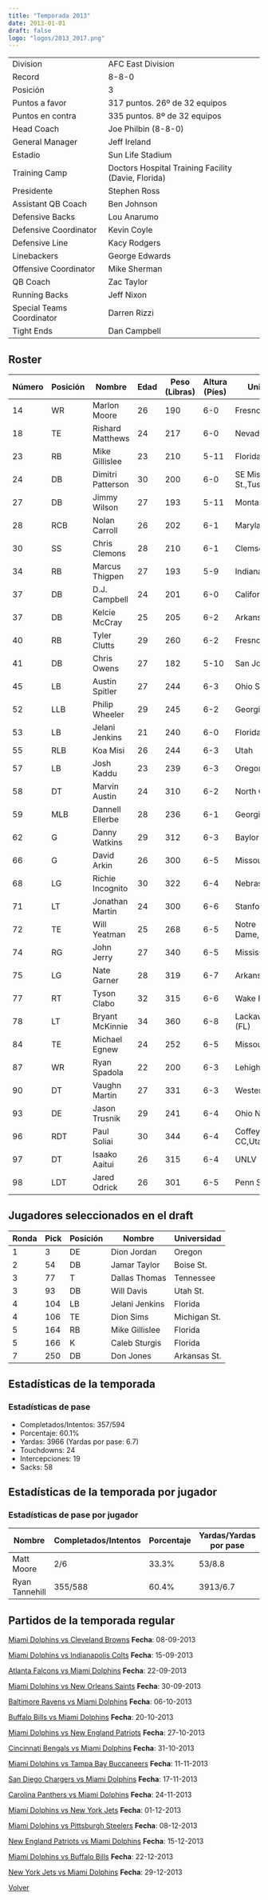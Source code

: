 ```yaml
---
title: "Temporada 2013"
date: 2013-01-01
draft: false
logo: "logos/2013_2017.png"
---
```


|                      |                      |
|-------------------------|---------------------------|
| Division               | AFC East Division            |
| Record                 | 8-8-0              |
| Posición               | 3            |
| Puntos a favor         | 317 puntos. 26º de 32 equipos           |
| Puntos en contra       | 335 puntos. 8º de 32 equipos       |
| Head Coach             | Joe Philbin (8-8-0)               |
| General Manager        | Jeff Ireland      |
| Estadio                | Sun Life Stadium             |
| Training Camp          | Doctors Hospital Training Facility (Davie, Florida)        |
| Presidente | Stephen Ross |
| Assistant QB Coach | Ben Johnson |
| Defensive Backs | Lou Anarumo |
| Defensive Coordinator | Kevin Coyle |
| Defensive Line | Kacy Rodgers |
| Linebackers | George Edwards |
| Offensive Coordinator | Mike Sherman |
| QB Coach | Zac Taylor |
| Running Backs | Jeff Nixon |
| Special Teams Coordinator | Darren Rizzi |
| Tight Ends | Dan Campbell |


## Roster

| Número | Posición | Nombre           | Edad | Peso (Libras) | Altura (Píes) | Universidad          |
|--------|----------|------------------|------|---------------|---------------|----------------------|
| 14 | WR | Marlon Moore | 26 | 190 | 6-0 | Fresno St. |
| 18 | TE | Rishard Matthews | 24 | 217 | 6-0 | Nevada |
| 23 | RB | Mike Gillislee | 23 | 210 | 5-11 | Florida |
| 24 | DB | Dimitri Patterson | 30 | 200 | 6-0 | SE Missouri St.,Tuskegee |
| 27 | DB | Jimmy Wilson | 27 | 193 | 5-11 | Montana |
| 28 | RCB | Nolan Carroll | 26 | 202 | 6-1 | Maryland |
| 30 | SS | Chris Clemons | 28 | 210 | 6-1 | Clemson |
| 34 | RB | Marcus Thigpen | 27 | 193 | 5-9 | Indiana |
| 37 | DB | D.J. Campbell | 24 | 201 | 6-0 | California |
| 37 | DB | Kelcie McCray | 25 | 205 | 6-2 | Arkansas St. |
| 40 | RB | Tyler Clutts | 29 | 260 | 6-2 | Fresno St. |
| 41 | DB | Chris Owens | 27 | 182 | 5-10 | San Jose St. |
| 45 | LB | Austin Spitler | 27 | 244 | 6-3 | Ohio St. |
| 52 | LLB | Philip Wheeler | 29 | 245 | 6-2 | Georgia Tech |
| 53 | LB | Jelani Jenkins | 21 | 240 | 6-0 | Florida |
| 55 | RLB | Koa Misi | 26 | 244 | 6-3 | Utah |
| 57 | LB | Josh Kaddu | 23 | 239 | 6-3 | Oregon |
| 58 | DT | Marvin Austin | 24 | 310 | 6-2 | North Carolina |
| 59 | MLB | Dannell Ellerbe | 28 | 236 | 6-1 | Georgia |
| 62 | G | Danny Watkins | 29 | 312 | 6-3 | Baylor |
| 66 | G | David Arkin | 26 | 300 | 6-5 | Missouri State |
| 68 | LG | Richie Incognito | 30 | 322 | 6-4 | Nebraska,Oregon |
| 71 | LT | Jonathan Martin | 24 | 300 | 6-6 | Stanford |
| 72 | TE | Will Yeatman | 25 | 268 | 6-5 | Notre Dame,Maryland |
| 74 | RG | John Jerry | 27 | 340 | 6-5 | Mississippi |
| 75 | LG | Nate Garner | 28 | 319 | 6-7 | Arkansas |
| 77 | RT | Tyson Clabo | 32 | 315 | 6-6 | Wake Forest |
| 78 | LT | Bryant McKinnie | 34 | 360 | 6-8 | Lackawanna,Miami (FL) |
| 84 | TE | Michael Egnew | 24 | 252 | 6-5 | Missouri |
| 87 | WR | Ryan Spadola | 22 | 200 | 6-3 | Lehigh |
| 90 | DT | Vaughn Martin | 27 | 331 | 6-3 | Western Ontario |
| 93 | DE | Jason Trusnik | 29 | 241 | 6-4 | Ohio Northern |
| 96 | RDT | Paul Soliai | 30 | 344 | 6-4 | Coffeyville CC,Utah |
| 97 | DT | Isaako Aaitui | 26 | 315 | 6-4 | UNLV |
| 98 | LDT | Jared Odrick | 26 | 301 | 6-5 | Penn St. |


## Jugadores seleccionados en el draft

| Ronda | Pick | Posición | Nombre           | Universidad          |
|-------|------|----------|------------------|----------------------|
| 1 | 3 | DE | Dion Jordan | Oregon |
| 2 | 54 | DB | Jamar Taylor | Boise St. |
| 3 | 77 | T | Dallas Thomas | Tennessee |
| 3 | 93 | DB | Will Davis | Utah St. |
| 4 | 104 | LB | Jelani Jenkins | Florida |
| 4 | 106 | TE | Dion Sims | Michigan St. |
| 5 | 164 | RB | Mike Gillislee | Florida |
| 5 | 166 | K | Caleb Sturgis | Florida |
| 7 | 250 | DB | Don Jones | Arkansas St. |


## Estadísticas de la temporada
### Estadísticas de pase
* Completados/Intentos: 357/594
* Porcentaje: 60.1%
* Yardas: 3966 (Yardas por pase: 6.7)
* Touchdowns: 24
* Intercepciones: 19
* Sacks: 58

## Estadísticas de la temporada por jugador
### Estadísticas de pase por jugador
| Nombre | Completados/Intentos | Porcentaje | Yardas/Yardas por pase | TDs | Intercepciones | Sacks |
|--------|----------------------|------------|------------------------|-----|----------------|-------|
| Matt Moore | 2/6 | 33.3% | 53/8.8 | 0 | 2 | 0 |
| Ryan Tannehill | 355/588 | 60.4% | 3913/6.7 | 24 | 17 | 58 |


## Partidos de la temporada regular

[Miami Dolphins vs Cleveland Browns](/historia/partidos/mia-cle-20130908) **Fecha**: 08-09-2013

[Miami Dolphins vs Indianapolis Colts](/historia/partidos/mia-ind-20130915) **Fecha**: 15-09-2013

[Atlanta Falcons vs Miami Dolphins](/historia/partidos/atl-mia-20130922) **Fecha**: 22-09-2013

[Miami Dolphins vs New Orleans Saints](/historia/partidos/mia-no-20130930) **Fecha**: 30-09-2013

[Baltimore Ravens vs Miami Dolphins](/historia/partidos/bal-mia-20131006) **Fecha**: 06-10-2013

[Buffalo Bills vs Miami Dolphins](/historia/partidos/buf-mia-20131020) **Fecha**: 20-10-2013

[Miami Dolphins vs New England Patriots](/historia/partidos/mia-ne-20131027) **Fecha**: 27-10-2013

[Cincinnati Bengals vs Miami Dolphins](/historia/partidos/cin-mia-20131031) **Fecha**: 31-10-2013

[Miami Dolphins vs Tampa Bay Buccaneers](/historia/partidos/mia-tb-20131111) **Fecha**: 11-11-2013

[San Diego Chargers vs Miami Dolphins](/historia/partidos/sd-mia-20131117) **Fecha**: 17-11-2013

[Carolina Panthers vs Miami Dolphins](/historia/partidos/car-mia-20131124) **Fecha**: 24-11-2013

[Miami Dolphins vs New York Jets](/historia/partidos/mia-nyj-20131201) **Fecha**: 01-12-2013

[Miami Dolphins vs Pittsburgh Steelers](/historia/partidos/mia-pit-20131208) **Fecha**: 08-12-2013

[New England Patriots vs Miami Dolphins](/historia/partidos/ne-mia-20131215) **Fecha**: 15-12-2013

[Miami Dolphins vs Buffalo Bills](/historia/partidos/mia-buf-20131222) **Fecha**: 22-12-2013

[New York Jets vs Miami Dolphins](/historia/partidos/nyj-mia-20131229) **Fecha**: 29-12-2013





[Volver](/historia)
